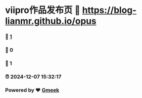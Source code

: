# viipro作品发布页 :link: https://blog-lianmr.github.io/opus 
### :page_facing_up: [1](https://blog-lianmr.github.io/opus/tag.html) 
### :speech_balloon: 0 
### :hibiscus: 1 
### :alarm_clock: 2024-12-07 15:32:17 
### Powered by :heart: [Gmeek](https://github.com/Meekdai/Gmeek)
